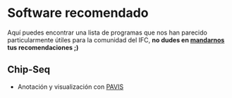 # Software recomendado

Aquí puedes encontrar una lista de programas que nos han parecido particularmente útiles para la comunidad del IFC, __no dudes en [mandarnos](mailto:ubmi@ifc.unam.mx) tus recomendaciones ;)__

## Chip-Seq

- Anotación y visualización con [PAVIS](https://manticore.niehs.nih.gov/pavis2/annotate)
